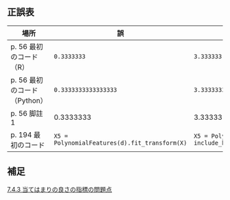 ## 正誤表

場所|誤|正
--|--|--
p. 56 最初のコード（R）|`0.3333333`|`3.333333`
p. 56 最初のコード（Python）|`0.3333333333333333`|`3.3333333333333335`
p. 56 脚註1|0.3333333|3.333333
p. 194 最初のコード|`X5 = PolynomialFeatures(d).fit_transform(X)`|`X5 = PolynomialFeatures(d, include_bias=False).fit_transform(X)`

## 補足

[7.4.3 当てはまりの良さの指標の問題点](addendum/07.04.03.ipynb)